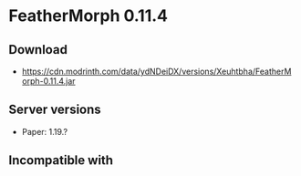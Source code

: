 # FeatherMorph 0.11.4

## Download
- https://cdn.modrinth.com/data/ydNDeiDX/versions/Xeuhtbha/FeatherMorph-0.11.4.jar

## Server versions
- Paper: 1.19.?

## Incompatible with